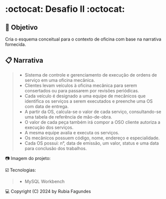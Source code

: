 # :octocat: Desafio II :octocat:


## 🎯 Objetivo
Cria o esquema conceitual para o contexto de oficina com base na narrativa fornecida.

## 📋 Narrativa
>- Sistema de controle e gerenciamento de execução de ordens de serviço em uma oficina mecânica.
>- Clientes levam veículos à oficina mecânica para serem consertados ou para passarem por revisões periódicas.
>- Cada veículo é designado a uma equipe de mecânicos que identifica os serviços a serem executados e preenche uma OS com data de entrega.
>- A partir da OS, calcula-se o valor de cada serviço, consultando-se uma tabela de referência de mão-de-obra.
>- O valor de cada peça também irá compor a OSO cliente autoriza a execução dos serviços.
>- A mesma equipe avalia e executa os serviços.
>- Os mecânicos possuem código, nome, endereço e especialidade.
>- Cada OS possui: n°, data de emissão, um valor, status e uma data para conclusão dos trabalhos.

📷 Imagem do projeto:


☑️ Tecnologias:
>- MySQL Workbench

💻 Copyright (C) 2024 by Rubia Fagundes



 



